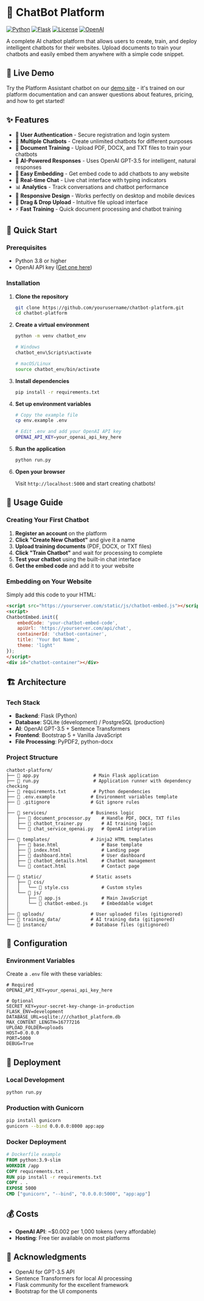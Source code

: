 # 🤖 ChatBot Platform

[![Python](https://img.shields.io/badge/Python-3.8+-blue.svg)](https://www.python.org/downloads/)
[![Flask](https://img.shields.io/badge/Flask-2.0+-green.svg)](https://flask.palletsprojects.com/)
[![License](https://img.shields.io/badge/License-MIT-yellow.svg)](LICENSE)
[![OpenAI](https://img.shields.io/badge/OpenAI-GPT--3.5-orange.svg)](https://openai.com/)

A complete AI chatbot platform that allows users to create, train, and deploy intelligent chatbots for their websites. Upload documents to train your chatbots and easily embed them anywhere with a simple code snippet.

## 🌟 Live Demo

Try the Platform Assistant chatbot on our [demo site](http://localhost:5000) - it's trained on our platform documentation and can answer questions about features, pricing, and how to get started!

## ✨ Features

- 🔐 **User Authentication** - Secure registration and login system
- 🤖 **Multiple Chatbots** - Create unlimited chatbots for different purposes  
- 📄 **Document Training** - Upload PDF, DOCX, and TXT files to train your chatbots
- 🧠 **AI-Powered Responses** - Uses OpenAI GPT-3.5 for intelligent, natural responses
- 🎨 **Easy Embedding** - Get embed code to add chatbots to any website
- 💬 **Real-time Chat** - Live chat interface with typing indicators
- 📊 **Analytics** - Track conversations and chatbot performance
- 📱 **Responsive Design** - Works perfectly on desktop and mobile devices
- 🚀 **Drag & Drop Upload** - Intuitive file upload interface
- ⚡ **Fast Training** - Quick document processing and chatbot training

## 🚀 Quick Start

### Prerequisites

- Python 3.8 or higher
- OpenAI API key ([Get one here](https://platform.openai.com/api-keys))

### Installation

1. **Clone the repository**
   ```bash
   git clone https://github.com/yourusername/chatbot-platform.git
   cd chatbot-platform
   ```

2. **Create a virtual environment**
   ```bash
   python -m venv chatbot_env
   
   # Windows
   chatbot_env\Scripts\activate
   
   # macOS/Linux
   source chatbot_env/bin/activate
   ```

3. **Install dependencies**
   ```bash
   pip install -r requirements.txt
   ```

4. **Set up environment variables**
   ```bash
   # Copy the example file
   cp env.example .env
   
   # Edit .env and add your OpenAI API key
   OPENAI_API_KEY=your_openai_api_key_here
   ```

5. **Run the application**
   ```bash
   python run.py
   ```

6. **Open your browser**
   
   Visit `http://localhost:5000` and start creating chatbots!

## 📖 Usage Guide

### Creating Your First Chatbot

1. **Register an account** on the platform
2. **Click "Create New Chatbot"** and give it a name
3. **Upload training documents** (PDF, DOCX, or TXT files)
4. **Click "Train Chatbot"** and wait for processing to complete
5. **Test your chatbot** using the built-in chat interface
6. **Get the embed code** and add it to your website

### Embedding on Your Website

Simply add this code to your HTML:

```html
<script src="https://yourserver.com/static/js/chatbot-embed.js"></script>
<script>
ChatbotEmbed.init({
    embedCode: 'your-chatbot-embed-code',
    apiUrl: 'https://yourserver.com/api/chat',
    containerId: 'chatbot-container',
    title: 'Your Bot Name',
    theme: 'light'
});
</script>
<div id="chatbot-container"></div>
```

## 🏗️ Architecture

### Tech Stack

- **Backend**: Flask (Python)
- **Database**: SQLite (development) / PostgreSQL (production)
- **AI**: OpenAI GPT-3.5 + Sentence Transformers
- **Frontend**: Bootstrap 5 + Vanilla JavaScript
- **File Processing**: PyPDF2, python-docx

### Project Structure

```
chatbot-platform/
├── 📄 app.py                    # Main Flask application
├── 📄 run.py                    # Application runner with dependency checking
├── 📄 requirements.txt          # Python dependencies
├── 📄 .env.example             # Environment variables template
├── 📄 .gitignore               # Git ignore rules
│
├── 📁 services/                # Business logic
│   ├── 📄 document_processor.py    # Handle PDF, DOCX, TXT files
│   ├── 📄 chatbot_trainer.py       # AI training logic
│   └── 📄 chat_service_openai.py   # OpenAI integration
│
├── 📁 templates/               # Jinja2 HTML templates
│   ├── 📄 base.html                # Base template
│   ├── 📄 index.html               # Landing page
│   ├── 📄 dashboard.html           # User dashboard
│   ├── 📄 chatbot_details.html     # Chatbot management
│   └── 📄 contact.html             # Contact page
│
├── 📁 static/                  # Static assets
│   ├── 📁 css/
│   │   └── 📄 style.css            # Custom styles
│   └── 📁 js/
│       ├── 📄 app.js               # Main JavaScript
│       └── 📄 chatbot-embed.js     # Embeddable widget
│
├── 📁 uploads/                 # User uploaded files (gitignored)
├── 📁 training_data/           # AI training data (gitignored)
└── 📁 instance/                # Database files (gitignored)
```

## 🔧 Configuration

### Environment Variables

Create a `.env` file with these variables:

```env
# Required
OPENAI_API_KEY=your_openai_api_key_here

# Optional
SECRET_KEY=your-secret-key-change-in-production
FLASK_ENV=development
DATABASE_URL=sqlite:///chatbot_platform.db
MAX_CONTENT_LENGTH=16777216
UPLOAD_FOLDER=uploads
HOST=0.0.0.0
PORT=5000
DEBUG=True
```

## 🚀 Deployment

### Local Development
```bash
python run.py
```

### Production with Gunicorn
```bash
pip install gunicorn
gunicorn --bind 0.0.0.0:8000 app:app
```

### Docker Deployment
```dockerfile
# Dockerfile example
FROM python:3.9-slim
WORKDIR /app
COPY requirements.txt .
RUN pip install -r requirements.txt
COPY . .
EXPOSE 5000
CMD ["gunicorn", "--bind", "0.0.0.0:5000", "app:app"]
```

## 💰 Costs

- **OpenAI API**: ~$0.002 per 1,000 tokens (very affordable)
- **Hosting**: Free tier available on most platforms


## 🙏 Acknowledgments

- OpenAI for GPT-3.5 API
- Sentence Transformers for local AI processing
- Flask community for the excellent framework
- Bootstrap for the UI components
